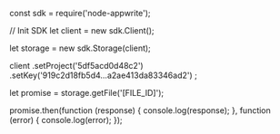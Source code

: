 const sdk = require('node-appwrite');

// Init SDK
let client = new sdk.Client();

let storage = new sdk.Storage(client);

client
    .setProject('5df5acd0d48c2')
    .setKey('919c2d18fb5d4...a2ae413da83346ad2')
;

let promise = storage.getFile('[FILE_ID]');

promise.then(function (response) {
    console.log(response);
}, function (error) {
    console.log(error);
});